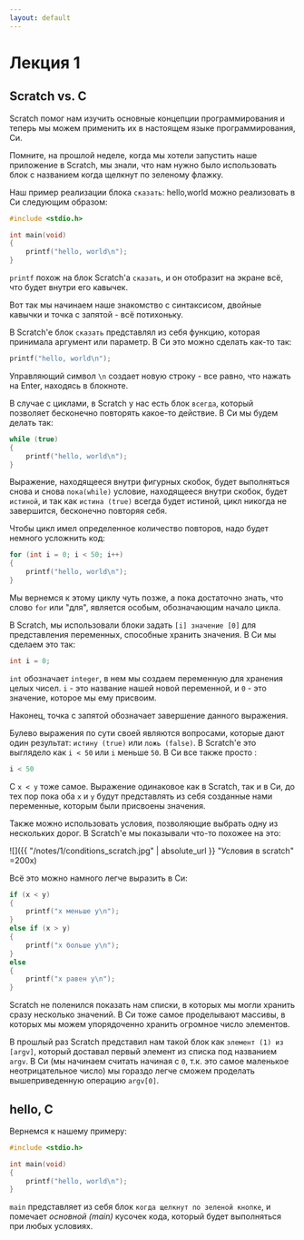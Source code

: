 ```yaml
---
layout: default
---
```

# Лекция 1
## Scratch vs. C

Scratch помог нам изучить основные концепции программирования и теперь мы можем применить их в настоящем языке программирования, Cи.

Помните, на прошлой неделе, когда мы хотели запустить наше приложение в Scratch, мы знали, что нам нужно было использовать блок с названием когда щелкнут по зеленому флажку.

Наш пример реализации блока `сказать`: hello,world можно реализовать в Cи следующим образом:

```c
#include <stdio.h>

int main(void)
{
    printf("hello, world\n");
}
```

`printf` похож на блок Scratch'a `сказать`, и он отобразит на экране всё, что будет внутри его кавычек.

Вот так мы начинаем наше знакомство с синтаксисом, двойные кавычки и точка с запятой - всё потихоньку.

В Scratch'e блок `сказать` представлял из себя функцию, которая принимала аргумент или параметр. В Си это можно сделать как-то так:

```c
printf("hello, world\n");
```

Управляющий символ `\n` создает новую строку - все равно, что нажать на Enter, находясь в блокноте.

В случае с циклами, в Scratch у нас есть блок `всегда`, который позволяет бесконечно повторять какое-то действие. В Си мы будем делать так:

```c
while (true)
{
    printf("hello, world\n");
}
```

Выражение, находящееся внутри фигурных скобок, будет выполняться снова и снова `пока(while)` условие, находящееся внутри скобок, будет `истиной`, и так как `истина (true)` всегда будет истиной, цикл никогда не завершится, бесконечно повторяя себя.

Чтобы цикл имел определенное количество повторов, надо будет немного усложнить код:

```c
for (int i = 0; i < 50; i++)
{
    printf("hello, world\n");
}
```

Мы вернемся к этому циклу чуть позже, а пока достаточно знать, что слово `for` или "для", является особым, обозначающим начало цикла.

В Scratch, мы использовали блоки задать `[i] значение [0]` для представления переменных, способные хранить значения. В Си мы сделаем это так:

```c
int i = 0;
```

`int` обозначает `integer`, в нем мы создаем переменную для хранения целых чисел. `i` - это название нашей новой переменной, и `0` - это значение, которое мы ему присвоим.

Наконец, точка с запятой обозначает завершение данного выражения.

Булево выражения по сути своей являются вопросами, которые дают один результат: `истину (true)` или `ложь (false)`. В Scratch'e это выглядело как `i < 50` или `i` меньше `50`. В Си все также просто :

```c
i < 50
```

С `x < y` тоже самое. Выражение одинаковое как в Scratch, так и в Си, до тех пор пока оба `x` и `y` будут представлять из себя созданные нами переменные, которым были присвоены значения.

Также можно использовать условия, позволяющие выбрать одну из нескольких дорог. В Scratch'e мы показывали что-то похожее на это:

![]({{ "/notes/1/conditions_scratch.jpg" | absolute_url }} "Условия в scratch" =200x)

Всё это можно намного легче выразить в Cи:

```c
if (x < y)
{
    printf("x меньше y\n");
}
else if (x > y)
{
    printf("x больше y\n");
}
else
{
    printf("x равен y\n");
}
```

Scratch не поленился показать нам списки, в которых мы могли хранить сразу несколько значений. В Си тоже самое проделывают массивы, в которых мы можем упорядоченно хранить огромное число элементов.

В прошлый раз Scratch представил нам такой блок как `элемент (1) из [argv]`, который доставал первый элемент из списка под названием `argv`. В Си (мы начинаем считать начиная с `0`, т.к. это самое маленькое неотрицательное число) мы гораздо легче сможем проделать вышеприведенную операцию `argv[0]`.

## hello, C

Вернемся к нашему примеру:

```c
#include <stdio.h>

int main(void)
{
    printf("hello, world\n");
}
```

`main` представляет из себя блок `когда щелкнут по зеленой кнопке`, и помечает *основной (main)* кусочек кода, который будет выполняться при любых условиях.

